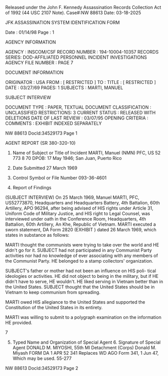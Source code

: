 Released under the John F. Kennedy
Assassination Records Collection Act of
1992 (44 USC 2107 Note). Case#:NW
88613 Date: 03-18-2025

JFK ASSASSINATION SYSTEM
IDENTIFICATION FORM

Date : 01/14/98
Page : 1

AGENCY INFORMATION

AGENCY : INSCOM/CSF
RECORD NUMBER : 194-10004-10357
RECORDS SERIES: DOD-AFFILIATED PERSONNEL INCIDENT INVESTIGATIONS
AGENCY FILE NUMBER : PAGE 7

DOCUMENT INFORMATION

ORIGINATOR : USA
FROM : [ RESTRICTED ]
TO :
TITLE : [ RESTRICTED ]
DATE : 03/27/69
PAGES: 1
SUBJECTS : MARTI, MANUEL

SUBJECT INTERVIEW

DOCUMENT TYPE : PAPER, TEXTUAL DOCUMENT
CLASSIFICATION : UNCLASSIFIED
RESTRICTIONS: 3
CURRENT STATUS : RELEASED WITH DELETIONS
DATE OF LAST REVIEW : 03/07/95
OPENING CRITERIA :
COMMENTS : EXHIBIT INDEXED SEPARATELY

NW 88613 Docld:34529173 Page 1

AGENT REPORT
(SR 380-320-10)

1. Name of Subject or Title of Incident
MARTI, Manuel (NMN)
PFC, US 52 773 8 70
DPOB: 17 May 1946; San Juan, Puerto Rico

2. Date Submitted
27 March 1969
3. Control Symbol or File Number
093-36-4601

4. Report of Findings

(SUBJECT INTERVIEW) On 25 March 1969, Manuel MARTI, PFC, US52773870,
Headquarters and Headquarters Battery, 4th Battalion, 60th Artillery, APO
96294, after being advised of HIS rights under Article 31, Uniform Code of
Military Justice, and HIS right to Legal Counsel, was interviewed under oath
in the Conference Room, Headquarters, 4th Battalion, 60th Artillery, An Khe,
Republic of Vietnam. MARTI executed a sworn statement, DA Form 2820
(EXHIBIT ) dated 26 March 1969, which states in substance as follows:

MARTI thought the communists were trying to take over the world and
HE didn't go for it. SUBJECT had not participated in any Communist Party
activities nor had no knowledge of ever associating with any members of the
Communist Party. HE belonged to a stamp collectors' organization.

SUBJECT's father or mother had not been an influence on HIS poli-
tical ideologies or activities. HE did not object to being in the military,
but if HE didn't have to serve, HE wouldn't. HE liked serving in Vietnam
better than in the United States. SUBJECT thought that the United States
should be in Vietnam to keep communism from spreading.

MARTI owed HIS allegiance to the United States and supported the
Constitution of the United States in its entirety.

MARTI was willing to submit to a polygraph examination on the
information HE provided.

7

5. Typed Name and Organization of Special Agent 6. Signature of Special Agent
DONALD M. MIYOSHI, 55th MI Detachment (Corps) Donald M. Miyash
FORM
DA 1 APR 52 341 Replaces WD AGO Form 341, 1 Jun 47, Which may be used. 55-277

NW 88613 Docld:34529173 Page 2
